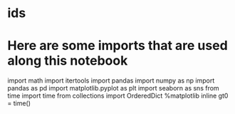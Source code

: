# ids
# Here are some imports that are used along this notebook
import math
import itertools
import pandas
import numpy as np
import pandas as pd
import matplotlib.pyplot as plt
import seaborn as sns
from time import time
from collections import OrderedDict
%matplotlib inline
gt0 = time()
